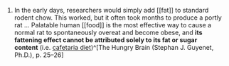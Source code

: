 1. In the early days, researchers would simply add [[fat]] to standard rodent chow. This worked, but it often took months to produce a portly rat ... Palatable human [[food]] is the most effective way to cause a normal rat to spontaneously overeat and become obese, and **its fattening effect cannot be attributed solely to its fat or sugar content** (i.e. [cafetaria diet](https://pubmed.ncbi.nlm.nih.gov/33309818/))^[The Hungry Brain (Stephan J. Guyenet, Ph.D.), p. 25–26]